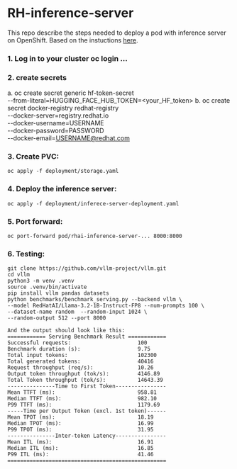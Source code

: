 # RH-inference-server

This repo describe the steps needed to deploy a pod with inference server on OpenShift.
Based on the instuctions [here](https://docs.redhat.com/en/documentation/red_hat_ai_inference_server/3.0/html-single/getting_started/index).

### 1. Log in to your cluster oc login ...

### 2. create secrets
a. oc create secret generic hf-token-secret \
     --from-literal=HUGGING_FACE_HUB_TOKEN=<your_HF_token>
b. oc create secret docker-registry redhat-registry \
    --docker-server=registry.redhat.io \
    --docker-username=USERNAME \
    --docker-password=PASSWORD \
    --docker-email=USERNAME@redhat.com


### 3. Create PVC:
    oc apply -f deployment/storage.yaml
### 4. Deploy the inference server:
    oc apply -f deployment/inferece-server-deployment.yaml
### 5. Port forward:
    oc port-forward pod/rhai-inference-server-... 8000:8000
### 6. Testing:
    git clone https://github.com/vllm-project/vllm.git
    cd vllm
    python3 -m venv .venv
    source .venv/bin/activate
    pip install vllm pandas datasets
    python benchmarks/benchmark_serving.py --backend vllm \
    --model RedHatAI/Llama-3.2-1B-Instruct-FP8 --num-prompts 100 \
    --dataset-name random  --random-input 1024 \
    --random-output 512 --port 8000

    And the output should look like this:
    ============ Serving Benchmark Result ============
    Successful requests:                     100       
    Benchmark duration (s):                  9.75      
    Total input tokens:                      102300    
    Total generated tokens:                  40416     
    Request throughput (req/s):              10.26     
    Output token throughput (tok/s):         4146.89   
    Total Token throughput (tok/s):          14643.39  
    ---------------Time to First Token----------------
    Mean TTFT (ms):                          958.81    
    Median TTFT (ms):                        982.10    
    P99 TTFT (ms):                           1179.69   
    -----Time per Output Token (excl. 1st token)------
    Mean TPOT (ms):                          18.19     
    Median TPOT (ms):                        16.99     
    P99 TPOT (ms):                           31.95     
    ---------------Inter-token Latency----------------
    Mean ITL (ms):                           16.91     
    Median ITL (ms):                         16.85     
    P99 ITL (ms):                            41.46     
    ==================================================


